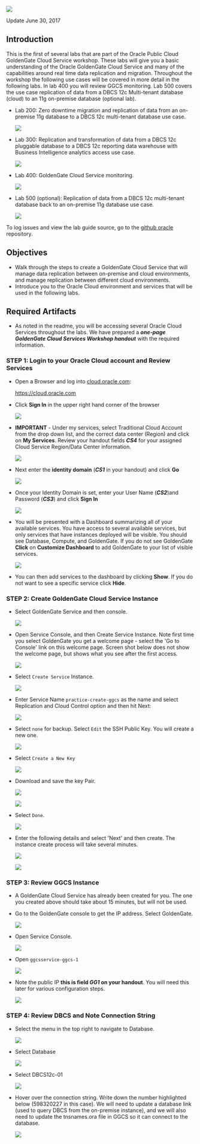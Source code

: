![](images/100/lab100.png)

Update June 30, 2017

## Introduction

This is the first of several labs that are part of the Oracle Public Cloud GoldenGate Cloud Service workshop. These labs will give you a basic understanding of the Oracle GoldenGate Cloud Service and many of the capabilities around real time data replication and migration.  Throughout the workshop the following use cases will be covered in more detail in the following labs.  In lab 400 you will review GGCS monitoring.  Lab 500 covers the use case replication of data from a DBCS 12c Multi-tenant database (cloud) to an 11g on-premise database (optional lab).

- Lab 200: Zero downtime migration and replication of data from an on-premise 11g database to a DBCS 12c multi-tenant database use case.

	![](images/100/i2.png)

- Lab 300: Replication and transformation of data from a DBCS 12c pluggable database to a DBCS 12c reporting data warehouse with Business Intelligence analytics access use case.

	![](images/100/i4.png)

- Lab 400: GoldenGate Cloud Service monitoring.

	![](images/100/i4.1.png)

- Lab 500 (optional): Replication of data from a DBCS 12c multi-tenant database back to an on-premise 11g database use case.

	![](images/100/i3.png)

To log issues and view the lab guide source, go to the [github oracle](https://github.com/pcdavies/GoldenGateCloudService/issues) repository.

## Objectives

- Walk through the steps to create a GoldenGate Cloud Service that will manage data replication between on-premise and cloud environments, and manage replication between different cloud environments.
- Introduce you to the Oracle Cloud environment and services that will be used in the following labs.

## Required Artifacts

- As noted in the readme, you will be accessing several Oracle Cloud Services throughout the labs. We have prepared a ***one-page GoldenGate Cloud Services Workshop handout*** with the required information.  

### **STEP 1**: Login to your Oracle Cloud account and Review Services

- Open a Browser and log into [cloud.oracle.com](cloud.oracle.com):

	https://cloud.oracle.com

- Click **Sign In** in the upper right hand corner of the browser

	![](images/100/i5.png)

- **IMPORTANT** - Under my services, select Traditional Cloud Account from the drop down list, and the correct data center (Region) and click on **My Services**. Review your handout fields ***CS4*** for your assigned Cloud Service Region/Data Center information.

	![](images/100/i6.png)

- Next enter the **identity domain** (***CS1*** in your handout) and click **Go**

	![](images/100/i7.png)

- Once your Identity Domain is set, enter your User Name (***CS2***)and Password (***CS3***) and click **Sign In**

	![](images/100/i8.png)

- You will be presented with a Dashboard summarizing all of your available services.  You have access to several available services, but only services that have instances deployed will be visible.  You should see Database, Compute, and GoldenGate.  If you do not see GoldenGate **Click** on **Customize Dashboard** to add GoldenGate to your list of visible services. 

	![](images/100/i9.png)

- You can then add services to the dashboard by clicking **Show**. If you do not want to see a specific service click **Hide**.

### **STEP 2**: Create GoldenGate Cloud Service Instance

- Select GoldenGate Service and then console.

 	![](images/100/i20.2.png)

- Open Service Console, and then Create Service Instance.  Note first time you select GoldenGate you get a welcome page - select the 'Go to Console' link on this welcome page.  Screen shot below does not show the welcome page, but shows what you see after the first access.

 	![](images/100/i20.3.png)

- Select `Create Service` Instance. 

	![](images/100/i21.png)

- Enter Service Name `practice-create-ggcs` as the name and select Replication and Cloud Control option and then hit Next:

	![](images/100/i22.png)

- Select `none` for backup.  Select `Edit` the SSH Public Key.  You will create a new one.

	![](images/100/i23.png)

- Select `Create a New Key`

	![](images/100/i23.1.png)

- Download and save the key Pair.

	![](images/100/i23.2.png)

	![](images/100/i23.3.png)

- Select `Done`.

	![](images/100/i23.4.png)

- Enter the following details and select 'Next' and then create.  The instance create process will take several minutes.

	![](images/100/i23.5.png)

	![](images/100/i23.6.png)

### **STEP 3**: Review GGCS Instance

- A GoldenGate Cloud Service has already been created for you.  The one you created above should take about 15 minutes, but will not be used.  

- Go to the GoldenGate console to get the IP address.  Select GoldenGate.

	![](images/100/i28.png)

- Open Service Console.

	![](images/100/i28.1.png)

- Open `ggcsservice-ggcs-1`

	![](images/100/i29.png)

- Note the public IP **this is field ***GG1*** on your handout**.  You will need this later for various configuration steps.

	![](images/100/i30.png)

### **STEP 4**: Review DBCS and Note Connection String	

-	Select the menu in the top right to navigate to Database.

	![](images/100/i31.png)

-	Select Database

	![](images/100/i32.png)

-	Select DBCS12c-01

	![](images/100/i33.png)

-	Hover over the connection string.  Write down the number highlighted below (598320227 in this case).  We will need to update a database link (used to query DBCS from the on-premise instance), and we will also need to update the tnsnames.ora file in GGCS so it can connect to the database.  

	![](images/100/i34.png)

